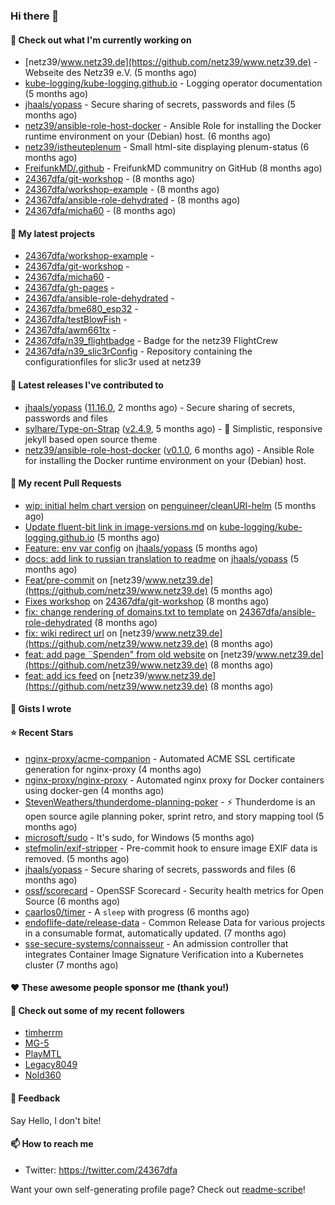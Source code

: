 ### Hi there 👋

#### 👷 Check out what I'm currently working on

- [netz39/www.netz39.de](https://github.com/netz39/www.netz39.de) - Webseite des Netz39 e.V. (5 months ago)
- [kube-logging/kube-logging.github.io](https://github.com/kube-logging/kube-logging.github.io) - Logging operator documentation (5 months ago)
- [jhaals/yopass](https://github.com/jhaals/yopass) - Secure sharing of secrets, passwords and files  (5 months ago)
- [netz39/ansible-role-host-docker](https://github.com/netz39/ansible-role-host-docker) - Ansible Role for installing the Docker runtime environment on your (Debian) host. (6 months ago)
- [netz39/istheuteplenum](https://github.com/netz39/istheuteplenum) - Small html-site displaying plenum-status (6 months ago)
- [FreifunkMD/.github](https://github.com/FreifunkMD/.github) - FreifunkMD communitry on GitHub (8 months ago)
- [24367dfa/git-workshop](https://github.com/24367dfa/git-workshop) -  (8 months ago)
- [24367dfa/workshop-example](https://github.com/24367dfa/workshop-example) -  (8 months ago)
- [24367dfa/ansible-role-dehydrated](https://github.com/24367dfa/ansible-role-dehydrated) -  (8 months ago)
- [24367dfa/micha60](https://github.com/24367dfa/micha60) -  (8 months ago)

#### 🌱 My latest projects

- [24367dfa/workshop-example](https://github.com/24367dfa/workshop-example) - 
- [24367dfa/git-workshop](https://github.com/24367dfa/git-workshop) - 
- [24367dfa/micha60](https://github.com/24367dfa/micha60) - 
- [24367dfa/gh-pages](https://github.com/24367dfa/gh-pages) - 
- [24367dfa/ansible-role-dehydrated](https://github.com/24367dfa/ansible-role-dehydrated) - 
- [24367dfa/bme680_esp32](https://github.com/24367dfa/bme680_esp32) - 
- [24367dfa/testBlowFish](https://github.com/24367dfa/testBlowFish) - 
- [24367dfa/awm661tx](https://github.com/24367dfa/awm661tx) - 
- [24367dfa/n39_flightbadge](https://github.com/24367dfa/n39_flightbadge) - Badge for the netz39 FlightCrew
- [24367dfa/n39_slic3rConfig](https://github.com/24367dfa/n39_slic3rConfig) - Repository containing the configurationfiles for slic3r used at netz39

#### 🔭 Latest releases I've contributed to

- [jhaals/yopass](https://github.com/jhaals/yopass) ([11.16.0](https://github.com/jhaals/yopass/releases/tag/11.16.0), 2 months ago) - Secure sharing of secrets, passwords and files 
- [sylhare/Type-on-Strap](https://github.com/sylhare/Type-on-Strap) ([v2.4.9](https://github.com/sylhare/Type-on-Strap/releases/tag/v2.4.9), 5 months ago) - 🎨 Simplistic, responsive jekyll based open source theme
- [netz39/ansible-role-host-docker](https://github.com/netz39/ansible-role-host-docker) ([v0.1.0](https://github.com/netz39/ansible-role-host-docker/releases/tag/v0.1.0), 6 months ago) - Ansible Role for installing the Docker runtime environment on your (Debian) host.

#### 🔨 My recent Pull Requests

- [wip: initial helm chart version](https://github.com/penguineer/cleanURI-helm/pull/3) on [penguineer/cleanURI-helm](https://github.com/penguineer/cleanURI-helm) (5 months ago)
- [Update fluent-bit link in image-versions.md](https://github.com/kube-logging/kube-logging.github.io/pull/225) on [kube-logging/kube-logging.github.io](https://github.com/kube-logging/kube-logging.github.io) (5 months ago)
- [Feature: env var config](https://github.com/jhaals/yopass/pull/2143) on [jhaals/yopass](https://github.com/jhaals/yopass) (5 months ago)
- [docs: add link to russian translation to readme](https://github.com/jhaals/yopass/pull/2142) on [jhaals/yopass](https://github.com/jhaals/yopass) (5 months ago)
- [Feat/pre-commit](https://github.com/netz39/www.netz39.de/pull/103) on [netz39/www.netz39.de](https://github.com/netz39/www.netz39.de) (5 months ago)
- [Fixes workshop](https://github.com/24367dfa/git-workshop/pull/4) on [24367dfa/git-workshop](https://github.com/24367dfa/git-workshop) (8 months ago)
- [fix: change rendering of domains.txt to template](https://github.com/24367dfa/ansible-role-dehydrated/pull/14) on [24367dfa/ansible-role-dehydrated](https://github.com/24367dfa/ansible-role-dehydrated) (8 months ago)
- [fix: wiki redirect url](https://github.com/netz39/www.netz39.de/pull/89) on [netz39/www.netz39.de](https://github.com/netz39/www.netz39.de) (8 months ago)
- [feat: add page ¨Spenden&#34; from old website](https://github.com/netz39/www.netz39.de/pull/81) on [netz39/www.netz39.de](https://github.com/netz39/www.netz39.de) (8 months ago)
- [feat: add ics feed](https://github.com/netz39/www.netz39.de/pull/67) on [netz39/www.netz39.de](https://github.com/netz39/www.netz39.de) (8 months ago)

#### 📓 Gists I wrote


#### ⭐ Recent Stars

- [nginx-proxy/acme-companion](https://github.com/nginx-proxy/acme-companion) - Automated ACME SSL certificate generation for nginx-proxy (4 months ago)
- [nginx-proxy/nginx-proxy](https://github.com/nginx-proxy/nginx-proxy) - Automated nginx proxy for Docker containers using docker-gen (4 months ago)
- [StevenWeathers/thunderdome-planning-poker](https://github.com/StevenWeathers/thunderdome-planning-poker) - ⚡ Thunderdome is an open source agile planning poker, sprint retro, and story mapping tool (5 months ago)
- [microsoft/sudo](https://github.com/microsoft/sudo) - It&#39;s sudo, for Windows (5 months ago)
- [stefmolin/exif-stripper](https://github.com/stefmolin/exif-stripper) - Pre-commit hook to ensure image EXIF data is removed. (5 months ago)
- [jhaals/yopass](https://github.com/jhaals/yopass) - Secure sharing of secrets, passwords and files  (6 months ago)
- [ossf/scorecard](https://github.com/ossf/scorecard) - OpenSSF Scorecard - Security health metrics for Open Source (6 months ago)
- [caarlos0/timer](https://github.com/caarlos0/timer) - A `sleep` with progress (6 months ago)
- [endoflife-date/release-data](https://github.com/endoflife-date/release-data) - Common Release Data for various projects in a consumable format, automatically updated. (7 months ago)
- [sse-secure-systems/connaisseur](https://github.com/sse-secure-systems/connaisseur) - An admission controller that integrates Container Image Signature Verification into a Kubernetes cluster (7 months ago)

#### ❤️ These awesome people sponsor me (thank you!)


#### 👯 Check out some of my recent followers

- [timherrm](https://github.com/timherrm)
- [MG-5](https://github.com/MG-5)
- [PlayMTL](https://github.com/PlayMTL)
- [Legacy8049](https://github.com/Legacy8049)
- [Nold360](https://github.com/Nold360)

#### 💬 Feedback

Say Hello, I don't bite!

#### 📫 How to reach me

- Twitter: https://twitter.com/24367dfa

Want your own self-generating profile page? Check out [readme-scribe](https://github.com/muesli/readme-scribe)!